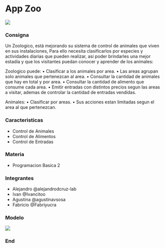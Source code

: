 # App Zoo

![](https://logos-marcas.com/wp-content/uploads/2021/03/San-Diego-Zoo-Logo.jpg)

### Consigna

Un Zoologico, está mejorando su sistema de control de animales que viven en sus instalaciones, Para ello necesita clasificarlos por especies y actividades diarias que pueden realizar, asi poder brindarles una mejor estadía y que los visitantes puedan conocer y aprender de los animales:

Zoologico puede:
• Clasificar a los animales por area.
• Las areas agrupan solo animales que pertenezcan al area.
• Consultar la cantidad de animales que hay en total y por area.
• Consultar la cantidad de alimento que consume cada area.
• Emitir entradas con distintos precios segun las areas a visitar, ademas de controlar la cantidad de entradas vendidas.

Animales:
• Clasificar por areas.
• Sus acciones estan limitadas segun el area al que pertenezcan.

### Caracteristicas

- Control de Animales
- Control de Alimentos
- Control de Entradas

### Materia

- Programacion Basica 2

### Integrantes

- Alejandro @alejandrodcruz-lab
- Ivan @Ivancitoo
- Agustina @agustinavsosa
- Fabricio @Fabriyucra

### Modelo

![](https://i.ibb.co/QFht4W8/PB2-Grupo8.png)

### End
